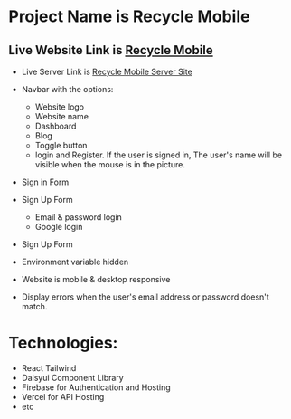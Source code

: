 # Project Name is Recycle Mobile

## Live Website Link is [Recycle Mobile](https://recycle-phone.web.app/)

- Live Server Link is [Recycle Mobile Server Site](https://recycle-phone-server.vercel.app/)

<!-- Makes a bullet point list -->

- Navbar with the options:

  - Website logo
  - Website name
  - Dashboard
  - Blog
  - Toggle button
  - login and Register. If the user is signed in, The user's name will be visible when the mouse is in the picture.

- Sign in Form
- Sign Up Form

  - Email & password login
  - Google login

- Sign Up Form
- Environment variable hidden
- Website is mobile & desktop responsive
- Display errors when the user's email address or password doesn't match.

# Technologies:

- React Tailwind
- Daisyui Component Library
- Firebase for Authentication and Hosting
- Vercel for API Hosting
- etc
